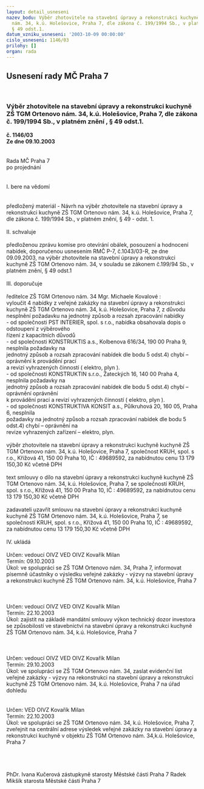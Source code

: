 ```yaml
---
layout: detail_usneseni
nazev_bodu: Výběr zhotovitele na stavební úpravy a rekonstrukci kuchyně ZŠ TGM Ortenovo
  nám. 34, k.ú. Holešovice, Praha 7, dle zákona č. 199/1994 Sb., v platném znění ,
  § 49 odst.1.
datum_vzniku_usneseni: '2003-10-09 00:00:00'
cislo_usneseni: 1146/03
prilohy: []
organ: rada
---
```

<div id="ucUsn_pList" class="usn">
	<span><h2>Usnesení rady MČ Praha 7 </h2>
<br></span><div class="standBody">
<span><h3>Výběr zhotovitele na stavební úpravy a rekonstrukci kuchyně ZŠ TGM Ortenovo nám. 34, k.ú. Holešovice, Praha 7, dle zákona č. 199/1994 Sb., v platném znění , § 49 odst.1.</h3></span><div class="center">
		<strong>č. 1146/03</strong><br>
	</div>
<div class="center">
		<strong>Ze dne 09.10.2003</strong><br><br>
	</div>
<br>Rada MČ Praha 7<br>po projednání<br><br><br>I.	bere na vědomí<br><br> <br>předložený materiál - Návrh na výběr zhotovitele na stavební úpravy a rekonstrukci kuchyně ZŠ TGM Ortenovo nám. 34, k.ú. Holešovice, Praha 7, dle zákona č. 199/1994 Sb., v platném znění, § 49 - odst. 1.<br><br>II.	schvaluje <br><br>předloženou zprávu komise pro otevírání obálek, posouzení a hodnocení nabídek, doporučenou usnesením RMČ P-7, č.1043/03-R, ze dne 09.09.2003, na výběr zhotovitele na stavební úpravy a  rekonstrukci kuchyně ZŠ TGM Ortenovo nám. 34, v souladu se zákonem č.199/94 Sb., v platném znění, § 49  odst.1<br><br>III.	doporučuje<br><br>ředitelce ZŠ TGM Ortenovo nám. 34 Mgr. Michaele Kovalové :<br>vyloučit 4 nabídky z veřejné zakázky na stavební úpravy a rekonstrukci kuchyně ZŠ TGM Ortenovo nám. 34, k.ú. Holešovice, Praha 7, z důvodu nesplnění požadavku na jednotný způsob a rozsah zpracování   nabídky<br>- od společnosti PST INTERIER, spol. s r.o., nabídka obsahovala dopis o odstoupení z výběrového       <br>  řízení z kapacitních důvodů<br>- od společnosti KONSTRUKTIS a.s., Kolbenova 616/34, 190 00 Praha 9, nesplnila požadavky na    <br>  jednotný způsob a  rozsah zpracování nabídek dle bodu 5 odst.4) chybí – oprávnění k provádění prací   <br>  a revizí vyhrazených činností ( elektro, plyn ).<br>- od společnosti KONSTRUKTIN s.r.o., Žateckých 16, 140 00 Praha 4, nesplnila požadavky na <br>  jednotný způsob a  rozsah zpracování nabídek dle bodu 5 odst.4) chybí – oprávnění oprávnění   <br>  k provádění prací a revizí vyhrazených činností ( elektro, plyn ).<br>- od společnosti KONSTRUKTIVA KONSIT a.s., Půlkruhová 20, 160 05, Praha 6,  nesplnila <br>  požadavky na jednotný způsob a  rozsah zpracování nabídek dle bodu 5 odst.4) chybí – oprávnění na   <br>  revize vyhrazených zařízení – elektro, plyn.<br><br>výběr zhotovitele na stavební úpravy a rekonstrukci kuchyně kuchyně ZŠ TGM Ortenovo nám. 34, k.ú. Holešovice, Praha 7, společnost KRUH, spol. s r.o., Křížová 41, 150 00 Praha 10, IČ : 49689592, za nabídnutou cenu 13 179 150,30 Kč včetně DPH<br><br>text smlouvy o dílo na stavební úpravy a rekonstrukci kuchyně kuchyně ZŠ TGM Ortenovo nám. 34, k.ú. Holešovice, Praha 7, se společností KRUH, spol. s r.o., Křížová 41, 150 00 Praha 10, IČ : 49689592, za nabídnutou cenu 13 179 150,30 Kč včetně DPH<br><br>zadavateli uzavřít smlouvu na stavební úpravy a rekonstrukci kuchyně kuchyně ZŠ TGM Ortenovo nám. 34, k.ú. Holešovice, Praha 7, se společností KRUH, spol. s r.o., Křížová 41, 150 00 Praha 10, IČ : 49689592, za nabídnutou cenu 13 179 150,30 Kč včetně DPH<br><br>IV.	 ukládá<br> <br>Určen:	vedoucí OIVZ	VED OIVZ Kovařík Milan<br>Termín: 09.10.2003<br>Úkol:	ve spolupráci se ZŠ TGM Ortenovo nám. 34, Praha 7, informovat písemně účastníky o výsledku veřejné zakázky - výzvy na stavební úpravy a rekonstrukci kuchyně ZŠ TGM Ortenovo nám. 34,  k.ú. Holešovice, Praha 7  <br> <br><br> <br>Určen:	vedoucí OIVZ	VED OIVZ Kovařík Milan<br>Termín: 22.10.2003<br>Úkol:	zajistit na základě mandátní smlouvy výkon technický dozor investora se způsobilostí ve stavebnictví na  stavební úpravy a rekonstrukci kuchyně ZŠ TGM Ortenovo nám. 34,  k.ú. Holešovice, Praha 7  <br> <br><br> <br>Určen:	vedoucí OIVZ	VED OIVZ Kovařík Milan<br>Termín: 29.10.2003<br>Úkol:	ve spolupráci se ZŠ TGM Ortenovo nám. 34, zaslat evidenční list veřejné zakázky - výzvy na rekonstrukci na stavební úpravy a rekonstrukci kuchyně ZŠ TGM Ortenovo nám. 34,  k.ú. Holešovice, Praha 7  na úřad dohledu  <br> <br><br>Určen:	VED OIVZ Kovařík Milan<br>Termín: 22.10.2003<br>Úkol:	ve spolupráci se ZŠ TGM Ortenovo nám. 34, k.ú. Holešovice, Praha 7, zveřejnit na centrální adrese výsledek veřejné zakázky na stavební úpravy a rekonstrukci kuchyně v objektu ZŠ TGM Ortenovo nám. 34,k.ú. Holešovice, Praha 7<br> <br><br> <br>	<br>PhDr. Ivana Kučerová zástupkyně starosty Městské části Praha 7	 Radek Mikšík starosta Městské části Praha 7<br>	<br><br>
</div>
</div>